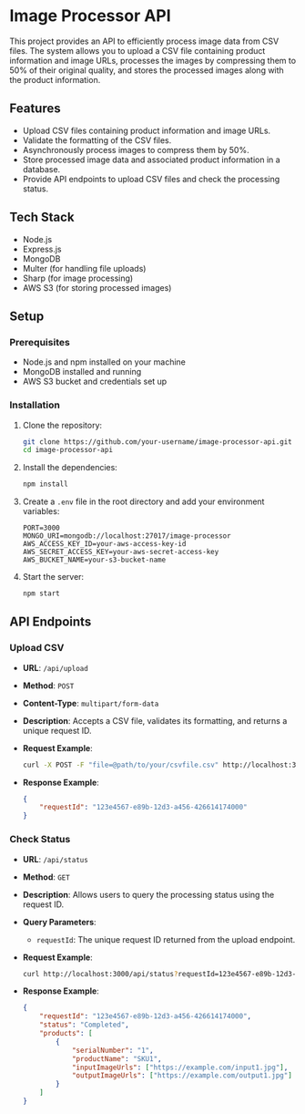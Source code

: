 # Image Processor API

This project provides an API to efficiently process image data from CSV files. The system allows you to upload a CSV file containing product information and image URLs, processes the images by compressing them to 50% of their original quality, and stores the processed images along with the product information.

## Features

- Upload CSV files containing product information and image URLs.
- Validate the formatting of the CSV files.
- Asynchronously process images to compress them by 50%.
- Store processed image data and associated product information in a database.
- Provide API endpoints to upload CSV files and check the processing status.

## Tech Stack

- Node.js
- Express.js
- MongoDB
- Multer (for handling file uploads)
- Sharp (for image processing)
- AWS S3 (for storing processed images)

## Setup

### Prerequisites

- Node.js and npm installed on your machine
- MongoDB installed and running
- AWS S3 bucket and credentials set up

### Installation

1. Clone the repository:

    ```bash
    git clone https://github.com/your-username/image-processor-api.git
    cd image-processor-api
    ```

2. Install the dependencies:

    ```bash
    npm install
    ```

3. Create a `.env` file in the root directory and add your environment variables:

    ```env
    PORT=3000
    MONGO_URI=mongodb://localhost:27017/image-processor
    AWS_ACCESS_KEY_ID=your-aws-access-key-id
    AWS_SECRET_ACCESS_KEY=your-aws-secret-access-key
    AWS_BUCKET_NAME=your-s3-bucket-name
    ```

4. Start the server:

    ```bash
    npm start
    ```

## API Endpoints

### Upload CSV

- **URL**: `/api/upload`
- **Method**: `POST`
- **Content-Type**: `multipart/form-data`
- **Description**: Accepts a CSV file, validates its formatting, and returns a unique request ID.
- **Request Example**:

    ```bash
    curl -X POST -F "file=@path/to/your/csvfile.csv" http://localhost:3000/api/upload
    ```

- **Response Example**:

    ```json
    {
        "requestId": "123e4567-e89b-12d3-a456-426614174000"
    }
    ```

### Check Status

- **URL**: `/api/status`
- **Method**: `GET`
- **Description**: Allows users to query the processing status using the request ID.
- **Query Parameters**:
    - `requestId`: The unique request ID returned from the upload endpoint.
- **Request Example**:

    ```bash
    curl http://localhost:3000/api/status?requestId=123e4567-e89b-12d3-a456-426614174000
    ```

- **Response Example**:

    ```json
    {
        "requestId": "123e4567-e89b-12d3-a456-426614174000",
        "status": "Completed",
        "products": [
            {
                "serialNumber": "1",
                "productName": "SKU1",
                "inputImageUrls": ["https://example.com/input1.jpg"],
                "outputImageUrls": ["https://example.com/output1.jpg"]
            }
        ]
    }
    ```
